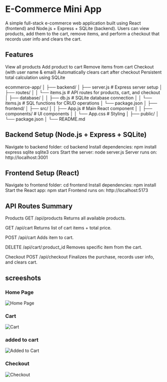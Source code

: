 # E-Commerce Mini App
A simple full-stack e-commerce web application built using React (frontend) and Node.js + Express + SQLite (backend).
Users can view products, add them to the cart, remove items, and perform a checkout that records user info and clears the cart.

## Features

View all products
Add product to cart
Remove items from cart
Checkout (with user name & email)
Automatically clears cart after checkout
Persistent total calculation using SQLite


ecommerce-app/
│
├── backend/
│   ├── server.js             # Express server setup
│   ├── routes/
│   │   └── items.js          # API routes for products, cart, and checkout
│   ├── database/
│   │   ├── db.js             # SQLite database connection
│   │   └── items.js          # SQL functions for CRUD operations
│   └── package.json
│
├── frontend/
│   ├── src/
│   │   ├── App.js            # Main React component
│   │   ├── components/       # UI components
│   │   └── App.css           # Styling
│   ├── public/
│   └── package.json
│
└── README.md


## Backend Setup (Node.js + Express + SQLite)
Navigate to backend folder:
cd backend
Install dependencies:
npm install express sqlite sqlite3 cors
Start the server:
node server.js
Server runs on:
http://localhost:3001

## Frontend Setup (React)
Navigate to frontend folder:
cd frontend
Install dependencies:
npm install
Start the React app:
npm start
Frontend runs on:
http://localhost:5173

## API Routes Summary
Products
GET /api/products
Returns all available products.

GET /api/cart
Returns list of cart items + total price.

POST /api/cart
Adds item to cart.

DELETE /api/cart/:product_id
Removes specific item from the cart.

Checkout
POST /api/checkout
Finalizes the purchase, records user info, and clears cart.

## screeshots

### Home Page
![Home Page](./src/assets/images/home.png)

### Cart
![Cart](./src/assets/images/cart.png)

### added to cart
![Added to Cart](./src/assets/images/addcart.png)

### Checkout
![Checkout](./src/assets/images/checkout.png)